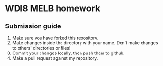 # WDI8 MELB homework

## Submission guide

1. Make sure you have forked this repository.
2. Make changes inside the directory with your name. Don't make changes to others' directories or files!
3. Commit your changes locally, then push them to github.
4. Make a pull request against my repository.


